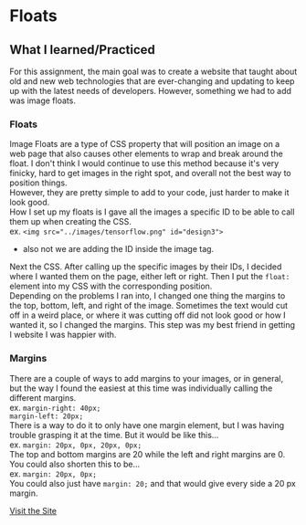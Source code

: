 # Floats
## What I learned/Practiced
For this assignment, the main goal was to create a website that taught about old and new web technologies that are ever-changing and updating to keep up with the latest needs of developers. However, something we had to add was image floats. 

### Floats 
Image Floats are a type of CSS property that will position an image on a web page that also causes other elements to wrap and break around the float. I don't think I would continue to use this method because it's very finicky, hard to get images in the right spot, and overall not the best way to position things.  
However, they are pretty simple to add to your code, just harder to make it look good.  
How I set up my floats is I gave all the images a specific ID to be able to call them up when creating the CSS.  
ex. ```<img src="../images/tensorflow.png" id="design3">```  
* also not we are adding the ID inside the image tag.  

Next the CSS. After calling up the specific images by their IDs, I decided where I wanted them on the page, either left or right. Then I put the ```float:``` element into my CSS with the corresponding position.   
Depending on the problems I ran into, I changed one thing the margins to the top, bottom, left, and right of the image. Sometimes the text would cut off in a weird place, or where it was cutting off did not look good or how I wanted it, so I changed the margins. This step was my best friend in getting I website I was happier with.   

### Margins
There are a couple of ways to add margins to your images, or in general, but the way I found the easiest at this time was individually calling the different margins.   
ex. ```margin-right: 40px;```  
 ```margin-left: 20px;```  
There is a way to do it to only have one margin element, but I was having trouble grasping it at the time. But it would be like this...  
ex. ```margin: 20px, 0px, 20px, 0px;```  
The top and bottom margins are 20 while the left and right margins are 0.  
You could also shorten this to be...  
ex. ```margin: 20px, 0px;```   
You could also just have ```margin: 20;``` and that would give every side a 20 px margin.


[Visit the Site](https://giaviolini.github.io/Floats/)
